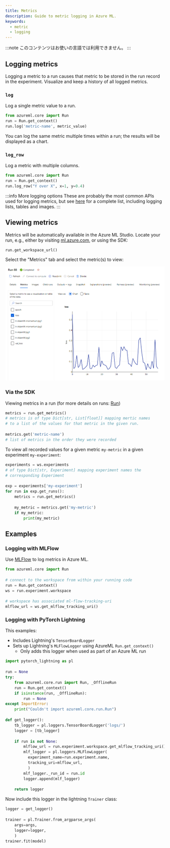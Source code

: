 ```yaml
---
title: Metrics
description: Guide to metric logging in Azure ML.
keywords:
  - metric
  - logging
---
```


:::note
このコンテンツはお使いの言語では利用できません。
:::

## Logging metrics

Logging a metric to a run causes that metric to be stored in the run record in the experiment.
Visualize and keep a history of all logged metrics.


### `log`

Log a single metric value to a run.

```python
from azureml.core import Run
run = Run.get_context()
run.log('metric-name', metric_value)
```

You can log the same metric multiple times within a run; the results will be displayed as a chart.

### `log_row`

Log a metric with multiple columns.

```python
from azureml.core import Run
run = Run.get_context()
run.log_row("Y over X", x=1, y=0.4)
```

:::info More logging options
These are probably the most common APIs used for logging metrics, but see [here](https://docs.microsoft.com/azure/machine-learning/how-to-log-view-metrics#data-types) for a complete
list, including logging lists, tables and images.
:::

## Viewing metrics

Metrics will be automatically available in the Azure ML Studio. Locate your run, e.g., either
by visiting [ml.azure.com](https://ml.azure.com), or using the SDK:

```
run.get_workspace_url()
```

Select the "Metrics" tab and select the metric(s) to view:

![](/img/view-metrics.png)

### Via the SDK

Viewing metrics in a run (for more details on runs: [Run](run))

```python
metrics = run.get_metrics()
# metrics is of type Dict[str, List[float]] mapping mertic names
# to a list of the values for that metric in the given run.

metrics.get('metric-name')
# list of metrics in the order they were recorded
```

To view all recorded values for a given metric `my-metric` in a
given experiment `my-experiment`:

```python
experiments = ws.experiments
# of type Dict[str, Experiment] mapping experiment names the
# corresponding Experiment

exp = experiments['my-experiment']
for run in exp.get_runs():
    metrics = run.get_metrics()
    
    my_metric = metrics.get('my-metric')
    if my_metric:
        print(my_metric)
```

## Examples

### Logging with MLFlow

Use [MLFlow](https://mlflow.org/) to log metrics in Azure ML.

```python
from azureml.core import Run

# connect to the workspace from within your running code
run = Run.get_context()
ws = run.experiment.workspace

# workspace has associated ml-flow-tracking-uri
mlflow_url = ws.get_mlflow_tracking_uri()
```

### Logging with PyTorch Lightning

This examples:
- Includes Lightning's `TensorBoardLogger`
- Sets up Lightning's `MLFlowLogger` using AzureML `Run.get_context()`
  - Only adds this logger when used as part of an Azure ML run

```python
import pytorch_lightning as pl

run = None
try:
    from azureml.core.run import Run, _OfflineRun
    run = Run.get_context()
    if isinstance(run, _OfflineRun):
        run = None
except ImportError:
    print("Couldn't import azureml.core.run.Run")

def get_logger():
    tb_logger = pl.loggers.TensorBoardLogger('logs/')
    logger = [tb_logger]
    
    if run is not None:
        mlflow_url = run.experiment.workspace.get_mlflow_tracking_uri()
        mlf_logger = pl.loggers.MLFlowLogger(
          experiment_name=run.experiment.name,
          tracking_uri=mlflow_url,
          )
        mlf_logger._run_id = run.id
        logger.append(mlf_logger)

    return logger
```

Now include this logger in the lightning `Trainer` class:

```python
logger = get_logger()

trainer = pl.Trainer.from_argparse_args(
    args=args,
    logger=logger,
    )
trainer.fit(model)
```